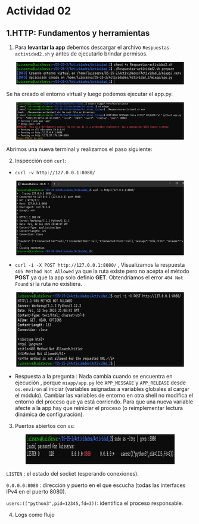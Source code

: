 # Actividad 02
## 1.HTTP: Fundamentos y herramientas
1. Para **levantar la app** debemos descargar el archivo `Respuestas-actividad2.sh` y antes de ejecutarlo brindar permisos.
<p align="center">
    <img src="imagenes/http-levantar.png" width=450px height=60px>
<p/>
Se ha creado el entorno virtual y luego podemos ejecutar el app.py.
<p align="center">
    <img src="imagenes/http-ejecutar.png" width=450px height=100px>
<p/>

Abrimos una nueva terminal y realizamos el paso siguiente:

2. Inspección con `curl`:
- `curl -v http://127.0.0.1:8080/`
<p align="center">
    <img src="imagenes/http-paso2(1).png" width=450px height=200px>
<p/>

- `curl -i -X POST http://127.0.0.1:8080/` , Visualizamos la respuesta `405 Method Not Allowed` ya que la ruta existe pero no acepta el método **POST** ya que la app solo definio **GET**. Obtendriamos el error `404 Not Found` si la ruta no existiera.
<p align="center">
    <img src="imagenes/http-paso2(2).png" width=450px height=200px>
<p/>

- Respuesta a la pregunta : Nada cambia cuando se encuentra en ejecución , porque `miapp/app.py` lee `APP_MESSAGE` y `APP_RELEASE` desde `os.environ` al iniciar (variables asignadas a variables globales al cargar el módulo). Cambiar las variables de entorno en otra shell no modifica el entorno del proceso que ya está corriendo. Para que una nueva variable afecte a la app hay que reiniciar el proceso (o reimplementar lectura dinámica de configuración).
  
3. Puertos abiertos con `ss`:
   
<p align="center">
    <img src="imagenes/http-paso3.png" width=400px height=80px>
<p/>

`LISTEN` : el estado del socket (esperando conexiones).

`0.0.0.0:8080` : dirección y puerto en el que escucha (todas las interfaces IPv4 en el puerto 8080).

`users:(("python3",pid=12345,fd=3))`: identifica el proceso responsable.

4. Logs como flujo
